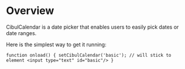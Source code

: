  # Overview

 CibulCalendar is a date picker that enables users to easily pick dates or date ranges.

 Here is the simplest way to get it running:

 `function onload() {
  setCibulCalendar('basic'); // will stick to element <input type="text" id="basic"/>
}`